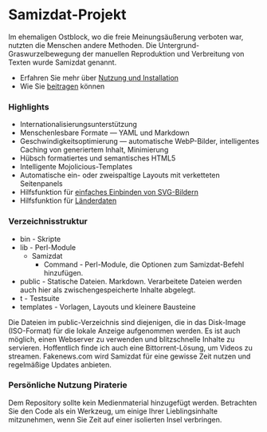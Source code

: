 [description]: # "Samizdat ist ein neuer Ansatz für Selbstverlag, der moderne Technologie nutzt."
[keywords]: # "Verlagswesen,Samizdat"

# Samizdat-Projekt

Im ehemaligen Ostblock, wo die freie Meinungsäußerung verboten war, nutzten die Menschen andere Methoden. Die Untergrund-Graswurzelbewegung der manuellen Reproduktion und Verbreitung von Texten wurde Samizdat genannt.

* Erfahren Sie mehr über [Nutzung und Installation](installation/)
* Wie Sie [beitragen](../contribute/) können

### Highlights

* Internationalisierungsunterstützung
* Menschenlesbare Formate &mdash; YAML und Markdown
* Geschwindigkeitsoptimierung &mdash; automatische WebP-Bilder, intelligentes Caching von generiertem Inhalt, Minimierung
* Hübsch formatiertes und semantisches HTML5
* Intelligente Mojolicious-Templates
* Automatische ein- oder zweispaltige Layouts mit verketteten Seitenpanels
* Hilfsfunktion für [einfaches Einbinden von SVG-Bildern](./icons/)
* Hilfsfunktion für [Länderdaten](../../country/)

### Verzeichnisstruktur

* bin - Skripte
* lib - Perl-Module
  * Samizdat
    * Command - Perl-Module, die Optionen zum Samizdat-Befehl hinzufügen.
* public - Statische Dateien. Markdown. Verarbeitete Dateien werden auch hier als zwischengespeicherte Inhalte abgelegt.
* t - Testsuite
* templates - Vorlagen, Layouts und kleinere Bausteine

Die Dateien im public-Verzeichnis sind diejenigen, die in das Disk-Image (ISO-Format) für die lokale Anzeige aufgenommen werden. 
Es ist auch möglich, einen Webserver zu verwenden und blitzschnelle Inhalte zu servieren. Hoffentlich finde ich auch eine Bittorrent-Lösung, 
um Videos zu streamen. Fakenews.com wird Samizdat für eine gewisse Zeit nutzen und regelmäßige Updates anbieten.

### Persönliche Nutzung Piraterie

Dem Repository sollte kein Medienmaterial hinzugefügt werden. Betrachten Sie den Code als ein Werkzeug, um einige Ihrer Lieblingsinhalte 
mitzunehmen, wenn Sie Zeit auf einer isolierten Insel verbringen.